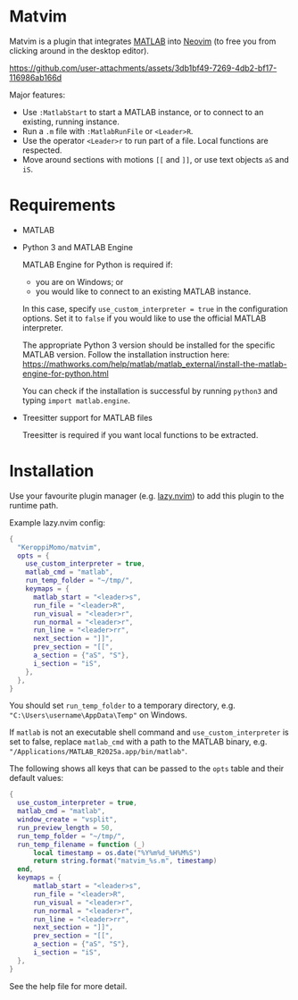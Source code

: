 # Matvim

Matvim is a plugin that integrates [MATLAB](https://mathworks.com/products/matlab.html)
into [Neovim](https://neovim.io/) (to free you from clicking around in the desktop editor).

https://github.com/user-attachments/assets/3db1bf49-7269-4db2-bf17-116986ab166d

Major features:
- Use `:MatlabStart` to start a MATLAB instance, or to connect to an existing,
  running instance.
- Run a `.m` file with `:MatlabRunFile` or `<Leader>R`.
- Use the operator `<Leader>r` to run part of a file. Local functions are
  respected.
- Move around sections with motions `[[` and `]]`, or use text objects `aS`
  and `iS`.

# Requirements

- MATLAB

- Python 3 and MATLAB Engine

  MATLAB Engine for Python is required if:
  - you are on Windows; or
  - you would like to connect to an existing MATLAB instance.

  In this case, specify `use_custom_interpreter = true` in the configuration
  options. Set it to `false` if you would like to use the official MATLAB
  interpreter.

  The appropriate Python 3 version should be installed for the specific MATLAB
  version. Follow the installation instruction here:
  https://mathworks.com/help/matlab/matlab_external/install-the-matlab-engine-for-python.html

  You can check if the installation is successful by running `python3` and
  typing `import matlab.engine`.

- Treesitter support for MATLAB files

  Treesitter is required if you want local functions to be extracted.
  
# Installation

Use your favourite plugin manager (e.g. [lazy.nvim](https://github.com/folke/lazy.nvim))
to add this plugin to the runtime path.

Example lazy.nvim config:
```lua
{
  "KeroppiMomo/matvim",
  opts = {
    use_custom_interpreter = true,
    matlab_cmd = "matlab",
    run_temp_folder = "~/tmp/",
    keymaps = {
      matlab_start = "<leader>s",
      run_file = "<leader>R",
      run_visual = "<leader>r",
      run_normal = "<leader>r",
      run_line = "<leader>rr",
      next_section = "]]",
      prev_section = "[[",
      a_section = {"aS", "S"},
      i_section = "iS",
    },
  },
}
```

You should set `run_temp_folder` to a temporary directory, e.g.
`"C:\Users\username\AppData\Temp"` on Windows.

If `matlab` is not an executable shell command and `use_custom_interpreter` is
set to false, replace `matlab_cmd` with a path to the MATLAB binary, e.g.
`"/Applications/MATLAB_R2025a.app/bin/matlab"`.

The following shows all keys that can be passed to the `opts` table and their
default values:
```lua
{
  use_custom_interpreter = true,
  matlab_cmd = "matlab",
  window_create = "vsplit",
  run_preview_length = 50,
  run_temp_folder = "~/tmp/",
  run_temp_filename = function (_)
      local timestamp = os.date("%Y%m%d_%H%M%S")
      return string.format("matvim_%s.m", timestamp)
  end,
  keymaps = {
      matlab_start = "<leader>s",
      run_file = "<leader>R",
      run_visual = "<leader>r",
      run_normal = "<leader>r",
      run_line = "<leader>rr",
      next_section = "]]",
      prev_section = "[[",
      a_section = {"aS", "S"},
      i_section = "iS",
  },
}
```

See the help file for more detail.
